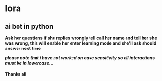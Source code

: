 # lora

## ai bot in python

**Ask her questions if she replies wrongly tell call her name and tell her she was wrong, 
this will enable her enter learning mode and she'll ask should answer next time**

***please note that i have not worked on case sensitivity so all interactions must be in lowercase...***

#### Thanks all

